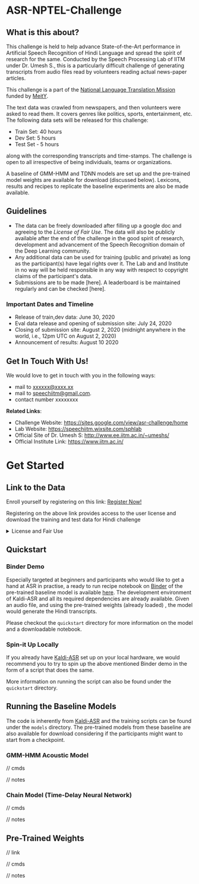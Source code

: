 # ASR-NPTEL-Challenge
## What is this about?
This challenge is held to help advance State-of-the-Art performance in Artificial Speech Recognition of Hindi Language
and spread the spirit of research for the same. Conducted by the Speech Processing Lab of IITM under Dr. Umesh S., this 
is a particularly difficult challenge of generating transcripts from audio files read by volunteers reading actual
news-paper articles. 

This challenge is a part of the [National Language Translation Mission](http://psa.gov.in/pmstiac-missions/natural-language-translation) 
funded by [MeitY](https://meity.gov.in/).

The text data was crawled from newspapers, and then volunteers were asked to read them. It covers genres like politics, 
sports, entertainment, etc. 
The following data sets will be released for this challenge:
- Train Set: 40 hours
- Dev Set: 5 hours
- Test Set - 5 hours 

along with the corresponding transcripts and time-stamps. The challenge is open to all 
irrespective of being individuals, teams or organizations. 

A baseline of GMM-HMM and TDNN models are set up and the pre-trained model weights are available for download (discussed
below). Lexicons, results and recipes to replicate the baseline experiments are also be made available.


## Guidelines
- The data can be freely downloaded after filling up a google doc and agreeing to the *License of Fair Use*. The data 
will also be publicly available after the end of the challenge in the good spirit of research, development and 
advancement of the Speech Recognition domain of the Deep Learning community.
- Any additional data can be used for training (public and private) as long as the participant(s) have legal rights over 
it. The Lab and and Institute in no way will be held responsible in any way with respect to copyright claims of the 
participant's data.
- Submissions are to be made [here]. A leaderboard is be maintained regularly and can be checked [here].

### Important Dates and Timeline
- Release of train,dev data: June 30, 2020
- Eval data release and opening of submission site: July 24, 2020
- Closing of submission site: August 2, 2020 (midnight anywhere in the world, i.e., 12pm UTC on August 2, 2020)
- Announcement of results: August 10 2020

## Get In Touch With Us!
We would love to get in touch with you in the following ways:
- mail to xxxxxx@xxxx.xx
- mail to speechiitm@gmail.com. 
- contact number xxxxxxxx

**Related Links**:
- Challenge Website: https://sites.google.com/view/asr-challenge/home
- Lab Website: https://speechiitm.wixsite.com/sphlab
- Official Site of Dr. Umesh S: http://www.ee.iitm.ac.in/~umeshs/
- Official Institute Link: https://www.iitm.ac.in/

# Get Started
## Link to the Data
Enroll yourself by registering on this link: [Register Now!](https://forms.gle/aR7e28YjgB3g5fgW6)

Registering on the above link provides access to the user license and download the training and test data for Hindi 
challenge

<details> <summary>License and Fair Use</summary> 

### IITM Hindi Speech Corpus: a corpus of native Hindi Speech Corpus Licence Agreement
 
This Agreement is made between Speech lab IITM (Speech-IITM) and the LICENSEE, whereas Speech-IITM , through its 
Research Unit "Speech lab", collected a corpus of speech utterances in various Indian metropolitan cities. This 
agreement refthe IITM Hindi Speech corpus data set, in the following referred to as DATA, which consists of utterances 
and related transcriptions from people aged between 20 and 60. 

The Property Rights of IITM Hindi Speech Corpus DATA are owned by Speech-IITM. The LICENSEE is interested in acquiring 
a license to use IITM Hindi Speech Corpus DATA only for research purposes. It is hereby agreed as follows:

#### 1 - Object
Speech-IITM grants LICENSEE a non exclusive, non transferable, non sublicensable, unlimited, free of cost licence of 
the DATA. LICENSEE will use the DATA for research purposes and agrees that the DATA, in whole or in part, shall not be 
distributed or delivered to any third party.

#### 2 – Property Rights
The licence issued within this Agreement does not confer any title and/or right to LICENSEE on the DATA and, for this 
reason, LICENSEE cannot proceed to any record, assignment and/or concession as sub-license of the named DATA and of the 
relative rights of use. It is expressly understood that the DATA, and the related rights or titles of copyrights able to 
protect completely or partially the DATA, will remain in the whole property of Speech-IITM, and they can be used by 
LICENSEE only for research purposes hereby defined.

#### 3 – Limitation of Warranty and Liability
Speech-IITM makes no representations about the suitability, use, or performance of the DATA for any purpose. The DATA 
are provided “as is,” without express or implied warranties including, but not limited to, any implied warranties of 
merchantability, fitness for a particular purpose, or non-infringement with respect to the DATA. Speech-IITM is not 
obliged to support or issue updates to the DATA. Speech-IITM shall not be liable for any damages, including direct, 
indirect, incidental, special or consequential damages for loss of profits, revenue, data or data use, incurred by 
LICENSEE or any third Party, whether in an action in contract or tort, even if any person has been advised of the 
possibility of such damages.

#### 4 – Duration
The License under this Agreement shall come into force starting from the date hereof. The License will terminate 
immediately, without notice by Speech-IITM, if LICENSEE fails to comply with the terms and conditions of this Agreement. 
Upon termination of this License, LICENSEE shall immediately discontinue all use of DATA provided hereunder, and return 
to Speech-IITM or destroy the original and all copies of all such DATA. All of LICENSEE obligations under this Agreement 
shall survive the termination of the License.

#### 5 - Indemnification
LICENSEE agrees to hold harmless, indemnify, and defend Speech-IITM, its Trustees, officers, employees, and agents from 
and against any loss, damage, liability, claim of loss, lawsuit, cause of action, or other claim asserted against them 
or any of them arising out of, or in any way connected with, LICENSEE performance of any activity hereunder.

#### 6 – Publications Credit
LICENSEE shall acknowledge Speech-IITM with appropriate citations in any publication or any public presentation 
containing results obtained through the use of the DATA as well as to demonstrate the DATA, expressly stating that 
within the Project Speech-IITM has developed and owns the DATA, including a citation to the following publications:

“IITM Hindi Speech Corpus: a corpus of native Hindi Speech Corpus” - Speech signal processing lab, IIT Madras.

#### 7 – Applicable Law
Any controversy or claim of whatsoever nature arising out of or relating in any manner whatsoever to this Agreement or 
any breach of any terms of this Agreement shall be governed by and construed in all respects in accordance with the 
laws of India.

LICENSEE hereby irrevocably acknowledges and agrees that the Court of India shall have India exclusive jurisdiction to 
resolve any controversy or claim of whatsoever nature arising out of, or relating in any manner to this Agreement, any 
terms of this Agreement, or any breach of this Agreement or any such terms.

#### 8 – Privacy regulation

Your personal data shall be processed only for internal usage by Speech-IITM. In signing this licence you confirm that 
you have read and understood the privacy policy and that you consent to the processing of your personal data by 
Speech-IITM staff.

</details>

## Quickstart
### Binder Demo
Especially targeted at beginners and participants who would like to get a hand at ASR in practise, a ready to run recipe
notebook on [Binder](https://mybinder.org/) of the pre-trained baseline model is available 
[here](https://mybinder.org/v2/gh/Syzygianinfern0/WAV2TEXT.git/master). The development environment of Kaldi-ASR and all
its required dependencies are already available. Given an audio file, and using the pre-trained weights (already loaded)
, the model would generate the Hindi transcripts.

Please checkout the `quickstart` directory for more information on the model and a downloadable notebook. 

### Spin-it Up Locally
If you already have [Kaldi-ASR](https://kaldi-asr.org/) set up on your local hardware, we would recommend you to try to 
spin up the above mentioned Binder demo in the form of a script that does the same.

More information on running the script can also be found under the `quickstart` directory.

## Running the Baseline Models
The code is inherently from [Kaldi-ASR](https://kaldi-asr.org/) and the training scripts can be found under the 
`models` directory. The pre-trained models from these baseline are also available for download considering if the 
participants might want to start from a checkpoint.

### GMM-HMM Acoustic Model
// cmds

// notes

### Chain Model (Time-Delay Neural Network)
// cmds

// notes

## Pre-Trained Weights
// link

// cmds

// notes
